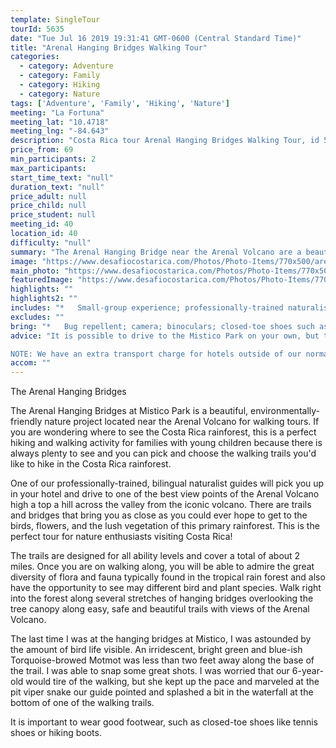 ```yaml
---
template: SingleTour
tourId: 5635
date: "Tue Jul 16 2019 19:31:41 GMT-0600 (Central Standard Time)"
title: "Arenal Hanging Bridges Walking Tour"
categories: 
  - category: Adventure
  - category: Family
  - category: Hiking
  - category: Nature
tags: ['Adventure', 'Family', 'Hiking', 'Nature']
meeting: "La Fortuna"
meeting_lat: "10.4718"
meeting_lng: "-84.643"
description: "Costa Rica tour Arenal Hanging Bridges Walking Tour, id 5635"
price_from: 69
min_participants: 2
max_participants: 
start_time_text: "null"
duration_text: "null"
price_adult: null
price_child: null
price_student: null
meeting_id: 40
location_id: 40
difficulty: "null"
summary: "The Arenal Hanging Bridge near the Arenal Volcano are a beautiful, environmentally-friendly tourist attraction that's perfect for nature enthusiasts of all ages and specially-suited for families with young children. The Arenal walking trails are perfect for all abilities. Enjoy a nice Costa Rica walking tour to see amazing wildlife."
image: "https://www.desafiocostarica.com/Photos/Photo-Items/770x500/arenal-hanging-bridges-1406317152.jpg"
main_photo: "https://www.desafiocostarica.com/Photos/Photo-Items/770x500/arenal-hanging-bridges-1406317152.jpg"
featuredImage: "https://www.desafiocostarica.com/Photos/Photo-Items/770x500/arenal-hanging-bridges-1406317152.jpg"
highlights: ""
highlights2: ""
includes: "*   Small-group experience; professionally-trained naturalist guide; roundtrip transportation; entrance to private reserve"
excludes: ""
bring: "*   Bug repellent; camera; binoculars; closed-toe shoes such as tennis shoes or hiking boots; rain gear"
advice: "It is possible to drive to the Mistico Park on your own, but taxis are about $30 each way. In addition, after paying the $24 entrance fee, you can also do the walking trails on your own, but we highly recommend the use of a guide as it makes the visit much more interesting as it is often difficult for the naked eye to spot creatures in the wild of the rainforest while hiking in Costa Rica.

NOTE: We have an extra transport charge for hotels outside of our normal pick-up"
accom: ""
---
```

The Arenal Hanging Bridges

The Arenal Hanging Bridges at Mistico Park is a beautiful, environmentally-friendly nature project located near the Arenal Volcano for walking tours. If you are wondering where to see the Costa Rica rainforest, this is a perfect hiking and walking activity for families with young children because there is always plenty to see and you can pick and choose the walking trails you'd like to hike in the Costa Rica rainforest.

One of our professionally-trained, bilingual naturalist guides will pick you up in your hotel and drive to one of the best view points of the Arenal Volcano high a top a hill across the valley from the iconic volcano. There are trails and bridges that bring you as close as you could ever hope to get to the birds, flowers, and the lush vegetation of this primary rainforest. This is the perfect tour for nature enthusiasts visiting Costa Rica!

The trails are designed for all ability levels and cover a total of about 2 miles. Once you are on walking along, you will be able to admire the great diversity of flora and fauna typically found in the tropical rain forest and also have the opportunity to see may different bird and plant species. Walk right into the forest along several stretches of hanging bridges overlooking the tree canopy along easy, safe and beautiful trails with views of the Arenal Volcano.

The last time I was at the hanging bridges at Mistico, I was astounded by the amount of bird life visible. An irridescent, bright green and blue-ish Torquoise-browed Motmot was less than two feet away along the base of the trail. I was able to snap some great shots. I was worried that our 6-year-old would tire of the walking, but she kept up the pace and marveled at the pit viper snake our guide pointed and splashed a bit in the waterfall at the bottom of one of the walking trails.

It is important to wear good footwear, such as closed-toe shoes like tennis shoes or hiking boots.